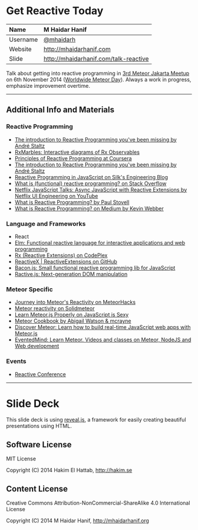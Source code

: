 Get Reactive Today
==================

| Name | M Haidar Hanif
|:---- |:--------------
| Username | [@mhaidarh](https://github.com/mhaidarh)
| Website  | <http://mhaidarhanif.com>
| Slide    | <http://mhaidarhanif.com/talk-reactive>

Talk about getting into reactive programming in [3rd Meteor Jakarta Meetup](http://www.meetup.com/Meteor-Jakarta/events/213790002/) on 6th November 2014 ([Worldwide Meteor Day](http://meteorday.com)). Always a work in progress, emphasize improvement overtime.

*  *  *

## Additional Info and Materials

### Reactive Programming

+ [The introduction to Reactive Programming you've been missing by André Staltz](https://gist.github.com/staltz/868e7e9bc2a7b8c1f754)
+ [RxMarbles: Interactive diagrams of Rx Observables](http://rxmarbles.com)
+ [Principles of Reactive Programming at Coursera](https://coursera.org/course/reactive)
+ [The introduction to Reactive Programming you've been missing by André Staltz](https://gist.github.com/staltz/868e7e9bc2a7b8c1f754)
+ [Reactive Programming in JavaScript on Silk's Engineering Blog](http://engineering.silk.co/post/80056130804/reactive-programming-in-javascript)
+ [What is (functional) reactive programming? on Stack Overflow](http://stackoverflow.com/questions/1028250/what-is-functional-reactive-programming)
+ [Netflix JavaScript Talks: Async JavaScript with Reactive Extensions by Netflix UI Engineering on YouTube](https://youtu.be/FAZJsxcykPs)
+ [What is Reactive Programming? by Paul Stovell](http://paulstovell.com/blog/reactive-programming)
+ [What is Reactive Programming? on Medium by Kevin Webber](https://medium.com/reactive-programming/what-is-reactive-programming-bc9fa7f4a7fc)

### Language and Frameworks

+ React
+ [Elm: Functional reactive language for interactive applications and web programming](http://elm-lang.org)
+ [Rx (Reactive Extensions) on CodePlex](https://rx.codeplex.com)
+ [ReactiveX | ReactiveExtensions on GitHub](https://github.com/reactive-extensions)
+ [Bacon.js: Small functional reactive programming lib for JavaScript](http://baconjs.github.io)
+ [Ractive.js: Next-generation DOM manipulation](http://ractivejs.org)

### Meteor Specific

+ [Journey into Meteor's Reactivity on MeteorHacks](https://meteorhacks.com/journey-into-meteors-reactivity.html)
+ [Meteor reactivity on Solidmeteor](http://solidmeteor.com/meteor-reactivity-gear-1-explained-simply)
+ [Learn Meteor.js Properly on JavaScript is Sexy](http://javascriptissexy.com/learn-meteor-js-properly)
+ [Meteor Cookbook by Abigail Watson & mcrayne](http://meteorgitbook.harp.io)
+ [Discover Meteor: Learn how to build real-time JavaScript web apps with Meteor.js](https://book.discovermeteor.com)
+ [EventedMind: Learn Meteor. Videos and classes on Meteor, NodeJS and Web development](http://eventedmind.com)

### Events

+ [Reactive Conference](https://reactive2015.com)

*  *  *

# Slide Deck

This slide deck is using [reveal.js](https://github.com/hakimel/reveal.js), a framework for easily creating beautiful presentations using HTML.

## Software License

MIT License

Copyright (C) 2014 Hakim El Hattab, http://hakim.se

## Content License

Creative Commons Attribution-NonCommercial-ShareAlike 4.0 International License

Copyright (C) 2014 M Haidar Hanif, http://mhaidarhanif.org

